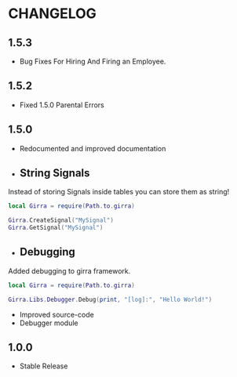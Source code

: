# CHANGELOG

## 1.5.3

- Bug Fixes For Hiring And Firing an Employee.

## 1.5.2

- Fixed 1.5.0 Parental Errors

## 1.5.0

- Redocumented and improved documentation

- ## String Signals

Instead of storing Signals inside tables you can store them as string!

```lua
local Girra = require(Path.to.girra)

Girra.CreateSignal("MySignal")
Girra.GetSignal("MySignal")
```

- ## Debugging

Added debugging to girra framework.

```lua
local Girra = require(Path.to.girra)

Girra.Libs.Debugger.Debug(print, "[log]:", "Hello World!")
```

- Improved source-code
- Debugger module

## 1.0.0

- Stable Release
